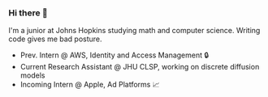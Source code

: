 ### Hi there 👋

<!--
**tjbai/tjbai** is a ✨ _special_ ✨ repository because its `README.md` (this file) appears on your GitHub profile.

Here are some ideas to get you started:

- 🔭 I’m currently working on ...
- 🌱 I’m currently learning ...
- 👯 I’m looking to collaborate on ...
- 🤔 I’m looking for help with ...
- 💬 Ask me about ...
- 📫 How to reach me: ...
- 😄 Pronouns: ...
- ⚡ Fun fact: ...


[![stats](https://github-readme-stats.vercel.app/api?username=tjbai)](https://github.com/anuraghazra/github-readme-stats)
-->

I'm a junior at Johns Hopkins studying math and computer science. Writing code gives me bad posture.
- Prev. Intern @ AWS, Identity and Access Management 🔒
- Current Research Assistant @ JHU CLSP, working on discrete diffusion models
- Incoming Intern @ Apple, Ad Platforms 📈

